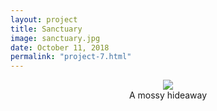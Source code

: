 ```yaml
---
layout: project
title: Sanctuary
image: sanctuary.jpg
date: October 11, 2018
permalink: "project-7.html"
---
```

<center><img src="{{ site.baseurl }}/files/pics/{{ page.image }}" style="max-width:60%"></center>
<center>A mossy hideaway</center>

<!-- Intermodal Navigation -->
<br>
<center>
  <table>
    <thead>
      <tr>
        <a href="{{site.baseurl}}/project-6.html"><i class="fas fa-chevron-circle-left fa-3x"></i></a>
      </tr>
    </thead>
  </table>
</center>
